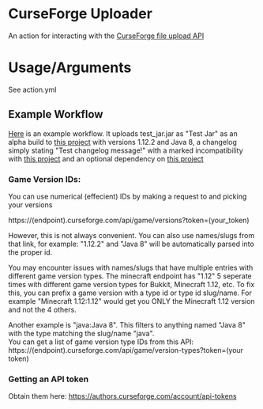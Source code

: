 # CurseForge Uploader
An action for interacting with the [CurseForge file upload API](https://support.curseforge.com/en/support/solutions/articles/9000197321-curseforge-api)

# Usage/Arguments
See action.yml

## Example Workflow
[Here](https://github.com/itsmeow/curseforge-upload/blob/master/.github/workflows/test.yml) is an example workflow. It uploads test_jar.jar as "Test Jar" as an alpha build to [this project](https://minecraft.curseforge.com/projects/derpcats) with versions 1.12.2 and Java 8, a changelog simply stating "Test changelog message!" with a marked incompatibility with [this project](https://www.curseforge.com/minecraft/mc-mods/betteranimalsplus) and an optional dependency on [this project](https://www.curseforge.com/minecraft/mc-mods/claimit)

### Game Version IDs:
You can use numerical (effecient) IDs by making a request to and picking your versions

https://(endpoint).curseforge.com/api/game/versions?token=(your_token)

However, this is not always convenient. You can also use names/slugs from that link, for example: "1.12.2" and "Java 8" will be automatically parsed into the proper id. 

You may encounter issues with names/slugs that have multiple entries with different game version types. The minecraft endpoint has "1.12" 5 seperate times with different game version types for Bukkit, Minecraft 1.12, etc.
To fix this, you can prefix a game version with a type id or type id slug/name. For example "Minecraft 1.12:1.12" would get you ONLY the Minecraft 1.12 version and not the 4 others.

Another example is "java:Java 8". This filters to anything named "Java 8" with the type matching the slug/name "java". <br>
You can get a list of game version type IDs from this API: https://(endpoint).curseforge.com/api/game/version-types?token=(your token)

### Getting an API token
Obtain them here: https://authors.curseforge.com/account/api-tokens

